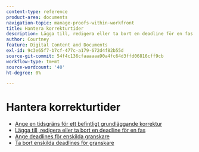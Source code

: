 ```yaml
---
content-type: reference
product-area: documents
navigation-topic: manage-proofs-within-workfront
title: Hantera korrekturtider
description: Lägga till, redigera eller ta bort en deadline för en fas
author: Courtney
feature: Digital Content and Documents
exl-id: 9c3e65f7-b7cf-477c-a179-672d4f82b55d
source-git-commit: 54f4c136cfaaaaaa90a4fc64d3ffd06816cff9cb
workflow-type: tm+mt
source-wordcount: '40'
ht-degree: 0%

---
```


# Hantera korrekturtider

* [Ange en tidsgräns för ett befintligt grundläggande korrektur](../../../../review-and-approve-work/proofing/managing-proofs-within-workfront/manage-proof-deadlines/set-deadline-basic-proof.md)
* [Lägga till, redigera eller ta bort en deadline för en fas](../../../../review-and-approve-work/proofing/managing-proofs-within-workfront/manage-proof-deadlines/add-edit-delete-deadline.md)
* [Ange deadlines för enskilda granskare](../../../../review-and-approve-work/proofing/managing-proofs-within-workfront/manage-proof-deadlines/set-individual-deadlines.md)
* [Ta bort enskilda deadlines för granskare](../../../../review-and-approve-work/proofing/managing-proofs-within-workfront/manage-proof-deadlines/remove-individual-deadlines.md)
